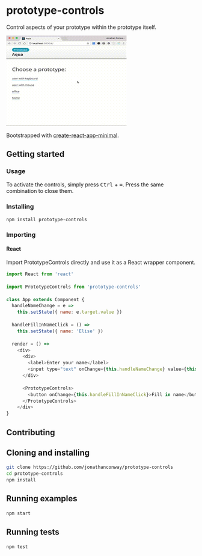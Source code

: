 # prototype-controls

Control aspects of your prototype within the prototype itself.

![Screencast of prototype controls in action](./docs/screencast.gif)

Bootstrapped with [create-react-app-minimal](http://conwy.codes/cram).

## Getting started

### Usage

To activate the controls, simply press <kbd>Ctrl</kbd> + <kbd>=</kbd>. Press the same combination to close them.

### Installing

```
npm install prototype-controls
```

### Importing

#### React

Import PrototypeControls directly and use it as a React wrapper component.

```js
import React from 'react'

import PrototypeControls from 'prototype-controls'

class App extends Component {
  handleNameChange = e =>
    this.setState({ name: e.target.value })

  handleFillInNameClick = () =>
    this.setState({ name: 'Elise' })

  render = () =>
    <div>
      <div>
        <label>Enter your name</label>
        <input type="text" onChange={this.handleNameChange} value={this.state.name} />
      </div>

      <PrototypeControls>
        <button onChange={this.handleFillInNameClick}>Fill in name</button>
      </PrototypeControls>
    </div>
}
```

## Contributing

## Cloning and installing

```bash
git clone https://github.com/jonathanconway/prototype-controls
cd prototype-controls
npm install
```

## Running examples

```bash
npm start
```

## Running tests

```bash
npm test
```
